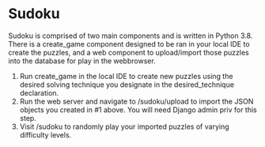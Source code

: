 # Sudoku
Sudoku is comprised of two main components and is written in Python 3.8.  There is a create_game component designed to be ran in your local IDE to create the puzzles, and a web component to upload/import those puzzles into the database for play in the webbrowser.

1) Run create_game in the local IDE to create new puzzles using the desired solving technique you designate in the desired_technique declaration.
2) Run the web server and navigate to /sudoku/upload to import the JSON objects you created in #1 above.  You will need Django admin priv for this step.
3) Visit /sudoku to randomly play your imported puzzles of varying difficulty levels.
